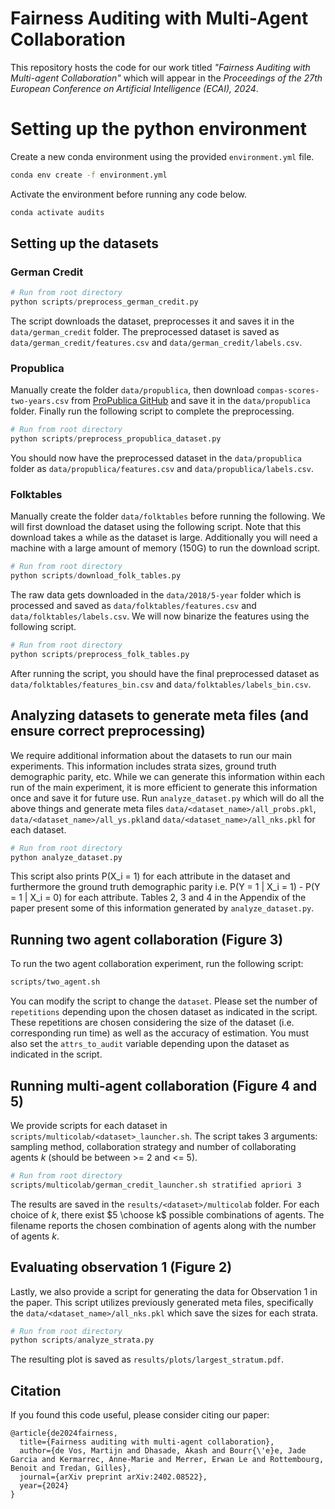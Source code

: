 # Fairness Auditing with Multi-Agent Collaboration

This repository hosts the code for our work titled *"Fairness Auditing with Multi-agent Collaboration"* which will appear in the *Proceedings of the 27th European Conference on Artificial Intelligence (ECAI), 2024*.

# Setting up the python environment

Create a new conda environment using the provided `environment.yml` file.

```bash
conda env create -f environment.yml
```

Activate the environment before running any code below.

```bash
conda activate audits
```

## Setting up the datasets

### German Credit

```python
# Run from root directory
python scripts/preprocess_german_credit.py
```

The script downloads the dataset, preprocesses it and saves it in the `data/german_credit` folder. The preprocessed dataset is saved as `data/german_credit/features.csv` and `data/german_credit/labels.csv`.

### Propublica

Manually create the folder `data/propublica`, then download `compas-scores-two-years.csv` from [ProPublica GitHub](https://github.com/propublica/compas-analysis/tree/master) and save it in the `data/propublica` folder. Finally run the following script to complete the preprocessing.

```python
# Run from root directory
python scripts/preprocess_propublica_dataset.py
```

You should now have the preprocessed dataset in the `data/propublica` folder as `data/propublica/features.csv` and `data/propublica/labels.csv`.

### Folktables

Manually create the folder `data/folktables` before running the following. We will first download the dataset using the following script. Note that this download takes a while as the dataset is large. Additionally you will need a machine with a large amount of memory (150G) to run the download script.

```python
# Run from root directory
python scripts/download_folk_tables.py
```

The raw data gets downloaded in the `data/2018/5-year` folder which is processed and saved as `data/folktables/features.csv` and `data/folktables/labels.csv`. We will now binarize the features using the following script.

```python
# Run from root directory
python scripts/preprocess_folk_tables.py
```

After running the script, you should have the final preprocessed dataset as `data/folktables/features_bin.csv` and `data/folktables/labels_bin.csv`.

## Analyzing datasets to generate meta files (and ensure correct preprocessing)

We require additional information about the datasets to run our main experiments.
This information includes strata sizes, ground truth demographic parity, etc.
While we can generate this information within each run of the main experiment, it is more efficient to generate this information once and save it for future use.
Run `analyze_dataset.py` which will do all the above things and generate meta files `data/<dataset_name>/all_probs.pkl`, `data/<dataset_name>/all_ys.pkl`and `data/<dataset_name>/all_nks.pkl` for each dataset.

```python
# Run from root directory
python analyze_dataset.py
```

This script also prints P(X_i = 1) for each attribute in the dataset and furthermore the ground truth demographic parity i.e. P(Y = 1 | X_i = 1) - P(Y = 1 | X_i = 0) for each attribute. Tables 2, 3 and 4 in the Appendix of the paper present some of this information generated by `analyze_dataset.py`.

## Running two agent collaboration (Figure 3)

To run the two agent collaboration experiment, run the following script:

```bash
scripts/two_agent.sh
```

You can modify the script to change the `dataset`. Please set the number of `repetitions` depending upon the chosen dataset as indicated in the script. These repetitions are chosen considering the size of the dataset (i.e. corresponding run time) as well as the accuracy of estimation. You must also set the `attrs_to_audit` variable depending upon the dataset as indicated in the script.

## Running multi-agent collaboration (Figure 4 and 5)

We provide scripts for each dataset in `scripts/multicolab/<dataset>_launcher.sh`. The script takes 3 arguments: sampling method, collaboration strategy and number of collaborating agents $k$ (should be between >= 2 and <= 5).

```bash
# Run from root directory
scripts/multicolab/german_credit_launcher.sh stratified apriori 3
```

The results are saved in the `results/<dataset>/multicolab` folder. For each choice of $k$, there exist $5 \choose k$ possible combinations of agents. The filename reports the chosen combination of agents along with the number of agents $k$.

## Evaluating observation 1 (Figure 2)

Lastly, we also provide a script for generating the data for Observation 1 in the paper. This script utilizes previously generated meta files, specifically the `data/<dataset_name>/all_nks.pkl` which save the sizes for each strata. 

```python
# Run from root directory
python scripts/analyze_strata.py
```

The resulting plot is saved as `results/plots/largest_stratum.pdf`.

## Citation

If you found this code useful, please consider citing our paper:

```
@article{de2024fairness,
  title={Fairness auditing with multi-agent collaboration},
  author={de Vos, Martijn and Dhasade, Akash and Bourr{\'e}e, Jade Garcia and Kermarrec, Anne-Marie and Merrer, Erwan Le and Rottembourg, Benoit and Tredan, Gilles},
  journal={arXiv preprint arXiv:2402.08522},
  year={2024}
}
```